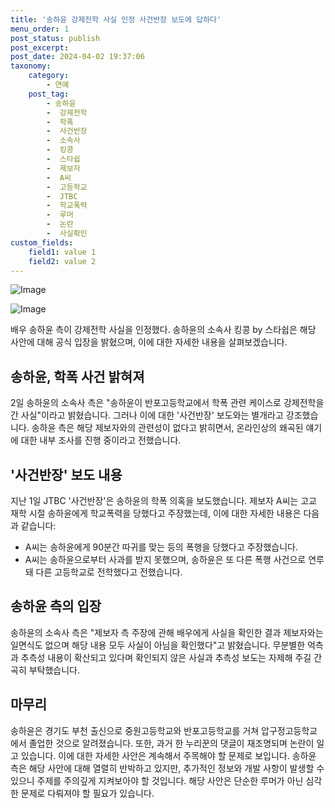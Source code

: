 ```yaml
---
title: '송하윤 강제전학 사실 인정 사건반장 보도에 답하다'
menu_order: 1
post_status: publish
post_excerpt: 
post_date: 2024-04-02 19:37:06
taxonomy:
    category:
        - 연예
    post_tag:
        - 송하윤
        -  강제전학
        -  학폭
        -  사건반장
        -  소속사
        -  킹콩
        -  스타쉽
        -  제보자
        -  A씨
        -  고등학교
        -  JTBC
        -  학교폭력
        -  루머
        -  논란
        -  사실확인
custom_fields:
    field1: value 1
    field2: value 2
---
```


![Image](https://ssl.pstatic.net/mimgnews/image/117/2024/04/02/0003818480_001_20240402160301233.jpg?type=w540)

![Image](https://mimgnews.pstatic.net/image/117/2024/04/02/0003818480_002_20240402160301295.jpg?type=w540)

배우 송하윤 측이 강제전학 사실을 인정했다. 송하윤의 소속사 킹콩 by 스타쉽은 해당 사안에 대해 공식 입장을 밝혔으며, 이에 대한 자세한 내용을 살펴보겠습니다.
## 송하윤, 학폭 사건 밝혀져
2일 송하윤의 소속사 측은 "송하윤이 반포고등학교에서 학폭 관련 케이스로 강제전학을 간 사실"이라고 밝혔습니다. 그러나 이에 대한 '사건반장' 보도와는 별개라고 강조했습니다. 송하윤 측은 해당 제보자와의 관련성이 없다고 밝히면서, 온라인상의 왜곡된 얘기에 대한 내부 조사를 진행 중이라고 전했습니다.
## '사건반장' 보도 내용
지난 1일 JTBC '사건반장'은 송하윤의 학폭 의혹을 보도했습니다. 제보자 A씨는 고교 재학 시절 송하윤에게 학교폭력을 당했다고 주장했는데, 이에 대한 자세한 내용은 다음과 같습니다:
- A씨는 송하윤에게 90분간 따귀를 맞는 등의 폭행을 당했다고 주장했습니다.
- A씨는 송하윤으로부터 사과를 받지 못했으며, 송하윤은 또 다른 폭행 사건으로 연루돼 다른 고등학교로 전학했다고 전했습니다.
## 송하윤 측의 입장
송하윤의 소속사 측은 "제보자 측 주장에 관해 배우에게 사실을 확인한 결과 제보자와는 일면식도 없으며 해당 내용 모두 사실이 아님을 확인했다"고 밝혔습니다. 무분별한 억측과 추측성 내용이 확산되고 있다며 확인되지 않은 사실과 추측성 보도는 자제해 주길 간곡히 부탁했습니다.
## 마무리
송하윤은 경기도 부천 출신으로 중원고등학교와 반포고등학교를 거쳐 압구정고등학교에서 졸업한 것으로 알려졌습니다. 또한, 과거 한 누리꾼의 댓글이 재조명되며 논란이 일고 있습니다. 이에 대한 자세한 사안은 계속해서 주목해야 할 문제로 보입니다.
송하윤 측은 해당 사안에 대해 열렬히 반박하고 있지만, 추가적인 정보와 개발 사항이 발생할 수 있으니 주제를 주의깊게 지켜보아야 할 것입니다. 해당 사안은 단순한 루머가 아닌 심각한 문제로 다뤄져야 할 필요가 있습니다.
